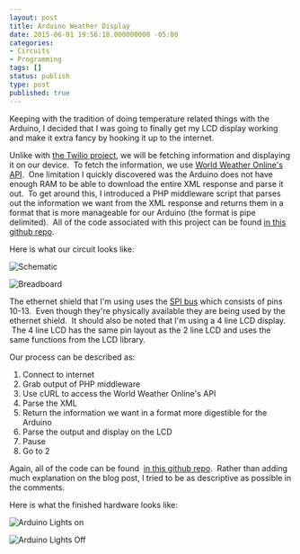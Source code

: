```yaml
---
layout: post
title: Arduino Weather Display
date: 2015-06-01 19:56:18.000000000 -05:00
categories:
- Circuits
- Programming
tags: []
status: publish
type: post
published: true
---
```


Keeping with the tradition of doing temperature related things with the Arduino, I decided that I was going to finally get my LCD display working and make it extra fancy by hooking it up to the internet.

Unlike with [the Twilio project](http://www.jonathonklem.com/blog/useless-arduino-hacking/), we will be fetching information and displaying it on our device.  To fetch the information, we use [World Weather Online's API](http://www.worldweatheronline.com/api/).  One limitation I quickly discovered was the Arduino does not have enough RAM to be able to download the entire XML response and parse it out.  To get around this, I introduced a PHP middleware script that parses out the information we want from the XML response and returns them in a format that is more manageable for our Arduino (the format is pipe delimited).  All of the code associated with this project can be found [in this github repo](https://github.com/jonathonklem/TemperatureDisplayer).

Here is what our circuit looks like:

![Schematic](/assets/images/schematic.jpg)

![Breadboard](/assets/images/breadboard.jpg)

The ethernet shield that I'm using uses the [SPI bus](http://www.arduino.cc/en/Reference/SPI) which consists of pins 10-13.  Even though they're physically available they are being used by the ethernet shield.  It should also be noted that I'm using a 4 line LCD display.  The 4 line LCD has the same pin layout as the 2 line LCD and uses the same functions from the LCD library.

Our process can be described as:

1. Connect to internet
2. Grab output of PHP middleware
  1. Use cURL to access the World Weather Online's API
  2. Parse the XML
  3. Return the information we want in a format more digestible for the Arduino
3. Parse the output and display on the LCD
4. Pause
5. Go to 2

Again, all of the code can be found  [in this github repo](https://github.com/jonathonklem/TemperatureDisplayer).  Rather than adding much explanation on the blog post, I tried to be as descriptive as possible in the comments.

Here is what the finished hardware looks like:

![Arduino Lights on](/assets/images/arduino-lights-on.jpg)

![Arduino Lights Off](/assets/images/arduino-lights-off.jpg)
